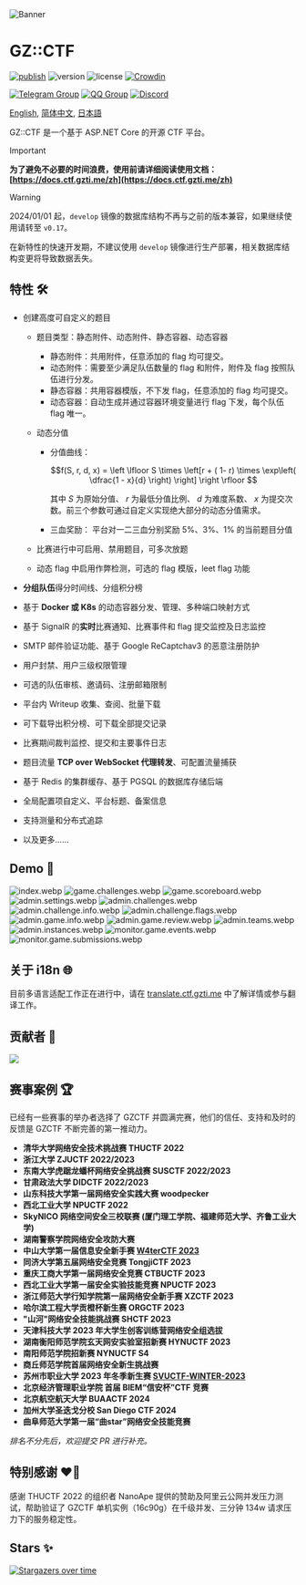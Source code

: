 <picture>
  <source media="(prefers-color-scheme: dark)" srcset="assets/banner.dark.svg">
  <img alt="Banner" src="assets/banner.light.svg">
</picture>

# GZ::CTF

[![publish](https://github.com/GZTimeWalker/GZCTF/actions/workflows/ci.yml/badge.svg)](https://github.com/GZTimeWalker/GZCTF/actions/workflows/ci.yml)
![version](https://img.shields.io/github/v/release/GZTimeWalker/GZCTF?include_prereleases&label=version)
![license](https://img.shields.io/github/license/GZTimeWalker/GZCTF?color=FF5531)
[![Crowdin](https://badges.crowdin.net/gzctf/localized.svg)](https://crowdin.com/project/gzctf)

[![Telegram Group](https://img.shields.io/endpoint?color=blue&url=https%3A%2F%2Ftg.sumanjay.workers.dev%2Fgzctf)](https://telegram.dog/gzctf)
[![QQ Group](https://img.shields.io/badge/QQ%20Group-903244818-blue)](https://jq.qq.com/?_wv=1027&k=muSqhF9x)
[![Discord](https://img.shields.io/discord/1239476909033656320?label=Discord)](https://discord.gg/dV9A6ZjVhC)

[English](./README.md), [简体中文](./README.zh.md), [日本語](./README.ja.md)

GZ::CTF 是一个基于 ASP.NET Core 的开源 CTF 平台。

> [!IMPORTANT]
> **为了避免不必要的时间浪费，使用前请详细阅读使用文档：[https://docs.ctf.gzti.me/zh](https://docs.ctf.gzti.me/zh)**

> [!WARNING]
> 2024/01/01 起，`develop` 镜像的数据库结构不再与之前的版本兼容，如果继续使用请转至 `v0.17`。
>
> 在新特性的快速开发期，不建议使用 `develop` 镜像进行生产部署，相关数据库结构变更将导致数据丢失。

## 特性 🛠️

- 创建高度可自定义的题目

  - 题目类型：静态附件、动态附件、静态容器、动态容器

    - 静态附件：共用附件，任意添加的 flag 均可提交。
    - 动态附件：需要至少满足队伍数量的 flag 和附件，附件及 flag 按照队伍进行分发。
    - 静态容器：共用容器模版，不下发 flag，任意添加的 flag 均可提交。
    - 动态容器：自动生成并通过容器环境变量进行 flag 下发，每个队伍 flag 唯一。

  - 动态分值

    - 分值曲线：

      $$f(S, r, d, x) = \left \lfloor S \times \left[r  + ( 1- r) \times \exp\left( \dfrac{1 - x}{d} \right) \right] \right \rfloor $$

      其中 $S$ 为原始分值、 $r$ 为最低分值比例、 $d$ 为难度系数、 $x$ 为提交次数。前三个参数可通过自定义实现绝大部分的动态分值需求。

    - 三血奖励：
      平台对一二三血分别奖励 5%、3%、1% 的当前题目分值

  - 比赛进行中可启用、禁用题目，可多次放题
  - 动态 flag 中启用作弊检测，可选的 flag 模版，leet flag 功能

- **分组队伍**得分时间线、分组积分榜
- 基于 **Docker 或 K8s** 的动态容器分发、管理、多种端口映射方式
- 基于 SignalR 的**实时**比赛通知、比赛事件和 flag 提交监控及日志监控
- SMTP 邮件验证功能、基于 Google ReCaptchav3 的恶意注册防护
- 用户封禁、用户三级权限管理
- 可选的队伍审核、邀请码、注册邮箱限制
- 平台内 Writeup 收集、查阅、批量下载
- 可下载导出积分榜、可下载全部提交记录
- 比赛期间裁判监控、提交和主要事件日志
- 题目流量 **TCP over WebSocket 代理转发**、可配置流量捕获
- 基于 Redis 的集群缓存、基于 PGSQL 的数据库存储后端
- 全局配置项自定义、平台标题、备案信息
- 支持测量和分布式追踪
- 以及更多……

## Demo 🗿

![index.webp](docs/public/images/index.webp)
![game.challenges.webp](docs/public/images/game.challenges.webp)
![game.scoreboard.webp](docs/public/images/game.scoreboard.webp)
![admin.settings.webp](docs/public/images/admin.settings.webp)
![admin.challenges.webp](docs/public/images/admin.challenges.webp)
![admin.challenge.info.webp](docs/public/images/admin.challenge.info.webp)
![admin.challenge.flags.webp](docs/public/images/admin.challenge.flags.webp)
![admin.game.info.webp](docs/public/images/admin.game.info.webp)
![admin.game.review.webp](docs/public/images/admin.game.review.webp)
![admin.teams.webp](docs/public/images/admin.teams.webp)
![admin.instances.webp](docs/public/images/admin.instances.webp)
![monitor.game.events.webp](docs/public/images/monitor.game.events.webp)
![monitor.game.submissions.webp](docs/public/images/monitor.game.submissions.webp)

## 关于 i18n 🌐

目前多语言适配工作正在进行中，请在 [translate.ctf.gzti.me](https://translate.ctf.gzti.me) 中了解详情或参与翻译工作。

## 贡献者 👋

<a href="https://github.com/GZTimeWalker/GZCTF/graphs/contributors">
  <img src="https://contrib.rocks/image?repo=GZTimeWalker/GZCTF" />
</a>

## 赛事案例 🏆

已经有一些赛事的举办者选择了 GZCTF 并圆满完赛，他们的信任、支持和及时的反馈是 GZCTF 不断完善的第一推动力。

- **清华大学网络安全技术挑战赛 THUCTF 2022**
- **浙江大学 ZJUCTF 2022/2023**
- **东南大学虎踞龙蟠杯网络安全挑战赛 SUSCTF 2022/2023**
- **甘肃政法大学 DIDCTF 2022/2023**
- **山东科技大学第一届网络安全实践大赛 woodpecker**
- **西北工业大学 NPUCTF 2022**
- **SkyNICO 网络空间安全三校联赛 (厦门理工学院、福建师范大学、齐鲁工业大学)**
- **湖南警察学院网络安全攻防大赛**
- **中山大学第一届信息安全新手赛 [W4terCTF 2023](https://github.com/W4terDr0p/W4terCTF-2023)**
- **同济大学第五届网络安全竞赛 TongjiCTF 2023**
- **重庆工商大学第一届网络安全竞赛 CTBUCTF 2023**
- **西北工业大学第一届安全实验技能竞赛 NPUCTF 2023**
- **浙江师范大学行知学院第一届网络安全新手赛 XZCTF 2023**
- **哈尔滨工程大学贡橙杯新生赛 ORGCTF 2023**
- **"山河"网络安全技能挑战赛 SHCTF 2023**
- **天津科技大学 2023 年大学生创客训练营网络安全组选拔**
- **湖南衡阳师范学院玄天网安实验室招新赛 HYNUCTF 2023**
- **南阳师范学院招新赛 NYNUCTF S4**
- **商丘师范学院首届网络安全新生挑战赛**
- **苏州市职业大学 2023 年冬季新生赛 [SVUCTF-WINTER-2023](https://github.com/SVUCTF/SVUCTF-WINTER-2023)**
- **北京经济管理职业学院 首届 BIEM“信安杯”CTF 竞赛**
- **北京航空航天大学 BUAACTF 2024**
- **加州大学圣迭戈分校 San Diego CTF 2024**
- **曲阜师范大学第一届“曲star”网络安全技能竞赛**

_排名不分先后，欢迎提交 PR 进行补充。_

## 特别感谢 ❤️‍🔥

感谢 THUCTF 2022 的组织者 NanoApe 提供的赞助及阿里云公网并发压力测试，帮助验证了 GZCTF 单机实例（16c90g）在千级并发、三分钟 134w 请求压力下的服务稳定性。

## Stars ✨

[![Stargazers over time](https://starchart.cc/GZTimeWalker/GZCTF.svg?variant=adaptive)](https://starchart.cc/GZTimeWalker/GZCTF)
